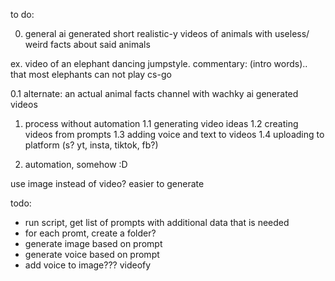 to do:

0. general
ai generated short realistic-y videos of animals with useless/ weird facts about said animals

ex. video of an elephant dancing jumpstyle. commentary: (intro words).. that most elephants can not play cs-go

0.1 alternate: an actual animal facts channel with wachky ai generated videos

1. process without automation
1.1 generating video ideas
1.2 creating videos from prompts
1.3 adding voice and text to videos
1.4 uploading to platform (s? yt, insta, tiktok, fb?)

2. automation, somehow :D

use image instead of video? easier to generate


todo:

* run script, get list of prompts with additional data that is needed
* for each promt, create a folder?
* generate image based on prompt
* generate voice based on prompt
* add voice to image??? videofy
